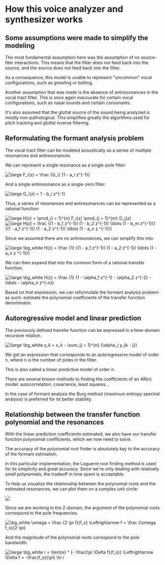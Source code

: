 # How this voice analyzer and synthesizer works
 
## Some assumptions were made to simplify the modeling

The most fundamental assumption here was the assumption of no source-fiter interactions.
This means that the filter does not feed back into the source, and the source does not feed back into the filter.

As a consequence, this model is unable to represent "uncommon" vocal configurations, such as growling or belting.

Another assumption that was made is the absence of antiresonances in the vocal tract filter.
This is once again inaccurate for certain vocal configurations, such as nasal sounds and certain consonants.

It's also assumed that the glottal source of the sound being analyzed is mostly non-pathological.
This simplifies greatly the algorithms used for pitch tracking and glottal inverse filtering.

## Reformulating the formant analysis problem

The vocal tract filter can be modeled acoustically as a series of multiple resonances and antiresonances.

We can represent a single resonance as a single-pole filter:

<img src="https://latex.codecogs.com/svg.latex?\bg_white&space;\fn_cm&space;\large&space;F_i(z)&space;=&space;\frac&space;{1}&space;{1&space;-&space;a_i&space;z^{-1}}" title="\large F_i(z) = \frac {G_i} {1 - a_i z^{-1}}" />

And a single antiresonance as a single-zero filter:

<img src="https://latex.codecogs.com/svg.latex?\bg_white&space;\fn_cm&space;\large&space;G_i(z)&space;=&space;1&space;-&space;b_i&space;z^{-1}" title="\large G_i(z) = 1 - b_i z^{-1}" />

Thus, a series of resonances and antiresonances can be represented as a rational function:

<img src="https://latex.codecogs.com/svg.latex?\bg_white&space;\fn_cm&space;\large&space;H(z)&space;=&space;\prod_{i&space;=&space;1}^{n}&space;F_i(z)&space;\prod_{j&space;=&space;1}^{m}&space;G_j(z)" title="\large H(z) = \prod_{i = 1}^{n} F_i(z) \prod_{j = 1}^{m} G_j(z)" />

<img src="https://latex.codecogs.com/svg.latex?\bg_white&space;\fn_cm&space;\large&space;H(z)&space;=&space;\frac&space;{(1&space;-&space;b_1&space;z^{-1})&space;(1&space;-&space;b_2&space;z^{-1})&space;\cdots&space;(1&space;-&space;b_m&space;z^{-1})}&space;{(1&space;-&space;a_1&space;z^{-1})&space;(1&space;-&space;a_2&space;z^{-1})&space;\cdots&space;(1&space;-&space;a_n&space;z&space;^{-1})}" title="\large H(z) = \frac {(1 - b_1 z^{-1}) (1 - b_2 z^{-1}) \ldots (1 - b_m z^{-1})} {(1 - a_1 z^{-1}) (1 - a_2 z^{-1}) \ldots (1 - a_n z ^{-1})}" />

Since we assumed there are no antiresonances, we can simplify this into:

<img src="https://latex.codecogs.com/svg.latex?\bg_white&space;\fn_cm&space;\large&space;\bg_white&space;H(z)&space;=&space;\frac&space;{1}&space;{(1&space;-&space;a_1&space;z^{-1})&space;(1&space;-&space;a_2&space;z^{-1})&space;\cdots&space;(1&space;-&space;a_n&space;z&space;^{-1})}" title="\large \bg_white H(z) = \frac {1} {(1 - a_1 z^{-1}) (1 - a_2 z^{-1}) \ldots (1 - a_n z ^{-1})}" />

We can then expand that into the common form of a rational transfer function.

<img src="https://latex.codecogs.com/svg.latex?\bg_white&space;\fn_cm&space;\large&space;\bg_white&space;H(z)&space;=&space;\frac&space;{1}&space;{1&space;-&space;\alpha_1&space;z^{-1}&space;-&space;\alpha_2&space;z^{-2}&space;-&space;\ldots&space;-&space;\alpha_n&space;z^{-n}}" title="\large \bg_white H(z) = \frac {1} {1 - \alpha_1 z^{-1} - \alpha_2 z^{-2} - \ldots - \alpha_n z^{-n}}" />

Based on that expression, we can reformulate the formant analysis problem as such: estimate the polynomial coefficients of the transfer function denominator.

## Autoregressive model and linear prediction

The previously defined transfer function can be expressed in a time-domain recursive relation.

<img src="https://latex.codecogs.com/svg.latex?\fn_cm&space;\large&space;\bg_white&space;y_k&space;=&space;x_k&space;-&space;\sum_{j&space;=&space;1}^{n}&space;{\alpha_j&space;y_{k&space;-&space;j}}" title="\large \bg_white y_k = x_k - \sum_{j = 1}^{n} {\alpha_j y_{k - j}}" />

We get an expression that corresponds to an autoregressive model of order n, where n is the number of poles in the filter.

This is also called a linear predictive model of order n.

There are several known methods to finding the coefficients of an AR(n) model: autocorrelation, covariance, least squares...

In the case of formant analysis the Burg method (maximum entropy spectral analysis) is preferred for its better stability.

## Relationship between the transfer function polynomial and the resonances

With the linear prediction coefficients estimated, we also have our transfer function polynomial coefficients, which we now need to solve.

The accuracy of the polynomial root finder is absolutely key to the accuracy of the formant estimation.

In this particular implementation, the Laguerre root finding method is used for its simplicity and great accuracy. Since we're only dealing with relatively small polynomials, the tradeoff in time spent is acceptable.

To help us visualize the relationship between the polynomial roots and the estimated resonances, we can plot them on a complex unit circle:

<img src="https://www.ee.columbia.edu/~dpwe/e4810/matlab/pezdemo/help/images/pzplot.png" />

Since we are working in the Z-domain, the argument of the polynomial roots correspond to the pole frequencies.

<img src="https://latex.codecogs.com/svg.latex?\fn_cm&space;\large&space;\bg_white&space;\omega&space;=&space;\frac&space;{2&space;\pi&space;f}{f_s}&space;\Leftrightarrow&space;f&space;=&space;\frac&space;{\omega&space;f_s}{2&space;\pi}" title="\bg_white \omega = \frac {2 \pi f}{f_s} \Leftrightarrow f = \frac {\omega f_s}{2 \pi}" />

And the magnitude of the polynomial roots correspond to the pole bandwidth.

<img src="https://latex.codecogs.com/svg.latex?\fn_cm&space;\large&space;\bg_white&space;r&space;=&space;\text{e}&space;^&space;{-&space;\frac{\pi&space;\Delta&space;f}{f_s}}&space;\Leftrightarrow&space;\Delta&space;f&space;=&space;-\frac{f_s}{\pi}&space;\ln&space;r" title="\large \bg_white r = \text{e} ^ {- \frac{\pi \Delta f}{f_s}} \Leftrightarrow \Delta f = -\frac{f_s}{\pi} \ln r" />

